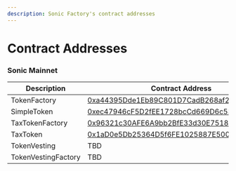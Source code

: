 ```yaml
---
description: Sonic Factory's contract addresses
---
```


# Contract Addresses

### Sonic Mainnet

| Description         | Contract Address                                                                                                       |
| ------------------- | ---------------------------------------------------------------------------------------------------------------------- |
| TokenFactory        | [0xa44395Dde1Eb89C801D7CadB268af2b967E1C2bF](https://sonicscan.org/address/0xa44395dde1eb89c801d7cadb268af2b967e1c2bf) |
| SimpleToken         | [0xec47946cF5D2fEE1728bcCd669D6c5369f751ec6](https://sonicscan.org/address/0xec47946cF5D2fEE1728bcCd669D6c5369f751ec6) |
| TaxTokenFactory     | [0x96321c30AFE6A9bb2BfE33d30E751855D47a345A](https://sonicscan.org/address/0x96321c30AFE6A9bb2BfE33d30E751855D47a345A) |
| TaxToken            | [0x1aD0e5Db25364D5f6FE1025887E5004872E3c96D](https://sonicscan.org/address/0x1aD0e5Db25364D5f6FE1025887E5004872E3c96D) |
| TokenVesting        | TBD                                                                                                                    |
| TokenVestingFactory | TBD                                                                                                                    |
